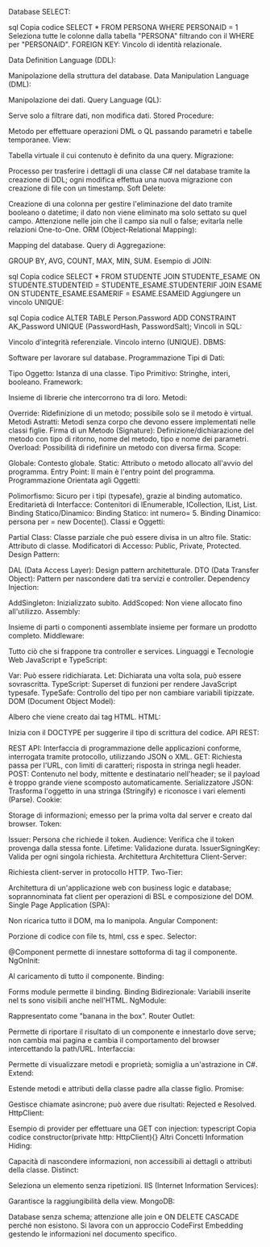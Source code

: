 Database
SELECT:

sql
Copia codice
SELECT * FROM PERSONA WHERE PERSONAID = 1
Seleziona tutte le colonne dalla tabella "PERSONA" filtrando con il WHERE per "PERSONAID".
FOREIGN KEY: Vincolo di identità relazionale.

Data Definition Language (DDL):

Manipolazione della struttura del database.
Data Manipulation Language (DML):

Manipolazione dei dati.
Query Language (QL):

Serve solo a filtrare dati, non modifica dati.
Stored Procedure:

Metodo per effettuare operazioni DML o QL passando parametri e tabelle temporanee.
View:

Tabella virtuale il cui contenuto è definito da una query.
Migrazione:

Processo per trasferire i dettagli di una classe C# nel database tramite la creazione di DDL; ogni modifica effettua una nuova migrazione con creazione di file con un timestamp.
Soft Delete:

Creazione di una colonna per gestire l'eliminazione del dato tramite booleano o datetime; il dato non viene eliminato ma solo settato su quel campo. Attenzione nelle join che il campo sia null o false; evitarla nelle relazioni One-to-One.
ORM (Object-Relational Mapping):

Mapping del database.
Query di Aggregazione:

GROUP BY, AVG, COUNT, MAX, MIN, SUM.
Esempio di JOIN:

sql
Copia codice
SELECT * FROM STUDENTE 
JOIN STUDENTE_ESAME ON STUDENTE.STUDENTEID = STUDENTE_ESAME.STUDENTERIF 
JOIN ESAME ON STUDENTE_ESAME.ESAMERIF = ESAME.ESAMEID
Aggiungere un vincolo UNIQUE:

sql
Copia codice
ALTER TABLE Person.Password
ADD CONSTRAINT AK_Password UNIQUE (PasswordHash, PasswordSalt);
Vincoli in SQL:

Vincolo d'integrità referenziale.
Vincolo interno (UNIQUE).
DBMS:

Software per lavorare sul database.
Programmazione
Tipi di Dati:

Tipo Oggetto: Istanza di una classe.
Tipo Primitivo: Stringhe, interi, booleano.
Framework:

Insieme di librerie che intercorrono tra di loro.
Metodi:

Override: Ridefinizione di un metodo; possibile solo se il metodo è virtual.
Metodi Astratti: Metodi senza corpo che devono essere implementati nelle classi figlie.
Firma di un Metodo (Signature): Definizione/dichiarazione del metodo con tipo di ritorno, nome del metodo, tipo e nome dei parametri.
Overload: Possibilità di ridefinire un metodo con diversa firma.
Scope:

Globale: Contesto globale.
Static: Attributo o metodo allocato all'avvio del programma.
Entry Point: Il main è l'entry point del programma.
Programmazione Orientata agli Oggetti:

Polimorfismo: Sicuro per i tipi (typesafe), grazie al binding automatico.
Ereditarietà di Interfacce: Contenitori di IEnumerable, ICollection, IList, List.
Binding Statico/Dinamico:
Binding Statico: int numero= 5.
Binding Dinamico: persona per = new Docente().
Classi e Oggetti:

Partial Class: Classe parziale che può essere divisa in un altro file.
Static: Attributo di classe.
Modificatori di Accesso: Public, Private, Protected.
Design Pattern:

DAL (Data Access Layer): Design pattern architetturale.
DTO (Data Transfer Object): Pattern per nascondere dati tra servizi e controller.
Dependency Injection:

AddSingleton: Inizializzato subito.
AddScoped: Non viene allocato fino all'utilizzo.
Assembly:

Insieme di parti o componenti assemblate insieme per formare un prodotto completo.
Middleware:

Tutto ciò che si frappone tra controller e services.
Linguaggi e Tecnologie Web
JavaScript e TypeScript:

Var: Può essere ridichiarata.
Let: Dichiarata una volta sola, può essere sovrascritta.
TypeScript: Superset di funzioni per rendere JavaScript typesafe.
TypeSafe: Controllo del tipo per non cambiare variabili tipizzate.
DOM (Document Object Model):

Albero che viene creato dai tag HTML.
HTML:

Inizia con il DOCTYPE per suggerire il tipo di scrittura del codice.
API REST:

REST API: Interfaccia di programmazione delle applicazioni conforme, interrogata tramite protocollo, utilizzando JSON o XML.
GET: Richiesta passa per l'URL, con limiti di caratteri; risposta in stringa negli header.
POST: Contenuto nel body, mittente e destinatario nell'header; se il payload è troppo grande viene scomposto automaticamente.
Serializzatore JSON: Trasforma l'oggetto in una stringa (Stringify) e riconosce i vari elementi (Parse).
Cookie:

Storage di informazioni; emesso per la prima volta dal server e creato dal browser.
Token:

Issuer: Persona che richiede il token.
Audience: Verifica che il token provenga dalla stessa fonte.
Lifetime: Validazione durata.
IssuerSigningKey: Valida per ogni singola richiesta.
Architettura
Architettura Client-Server:

Richiesta client-server in protocollo HTTP.
Two-Tier:

Architettura di un'applicazione web con business logic e database; soprannominata fat client per operazioni di BSL e composizione del DOM.
Single Page Application (SPA):

Non ricarica tutto il DOM, ma lo manipola.
Angular
Component:

Porzione di codice con file ts, html, css e spec.
Selector:

@Component permette di innestare sottoforma di tag il componente.
NgOnInit:

Al caricamento di tutto il componente.
Binding:

Forms module permette il binding.
Binding Bidirezionale: Variabili inserite nel ts sono visibili anche nell'HTML.
NgModule:

Rappresentato come "banana in the box".
Router Outlet:

Permette di riportare il risultato di un componente e innestarlo dove serve; non cambia mai pagina e cambia il comportamento del browser intercettando la path/URL.
Interfaccia:

Permette di visualizzare metodi e proprietà; somiglia a un'astrazione in C#.
Extend:

Estende metodi e attributi della classe padre alla classe figlio.
Promise:

Gestisce chiamate asincrone; può avere due risultati: Rejected e Resolved.
HttpClient:

Esempio di provider per effettuare una GET con injection:
typescript
Copia codice
constructor(private http: HttpClient){}
Altri Concetti
Information Hiding:

Capacità di nascondere informazioni, non accessibili ai dettagli o attributi della classe.
Distinct:

Seleziona un elemento senza ripetizioni.
IIS (Internet Information Services):

Garantisce la raggiungibilità della view.
MongoDB:

Database senza schema; attenzione alle join e ON DELETE CASCADE perché non esistono. Si lavora con un approccio CodeFirst Embedding gestendo le informazioni nel documento specifico.
